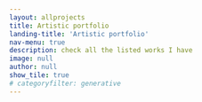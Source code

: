 ```yaml
---
layout: allprojects
title: Artistic portfolio
landing-title: 'Artistic portfolio'
nav-menu: true
description: check all the listed works I have 
image: null
author: null
show_tile: true
# categoryfilter: generative
---
```


